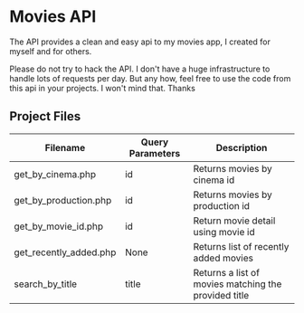 # Movies API

The API provides a clean and easy api to my movies app, I created for myself and for others.

Please do not try to hack the API. I don't have a huge infrastructure to handle lots of requests per day. But any how, feel free to use the code from this api in your projects. I won't mind that. Thanks

## Project Files

| Filename               | Query Parameters | Description                                          |
| ---------------------- | ---------------- | ---------------------------------------------------- |
| get_by_cinema.php      | id               | Returns movies by cinema id                          |
| get_by_production.php  | id               | Returns movies by production id                      |
| get_by_movie_id.php    | id               | Return movie detail using movie id                   |
| get_recently_added.php | None             | Returns list of recently added movies                |
| search_by_title        | title            | Returns a list of movies matching the provided title |
